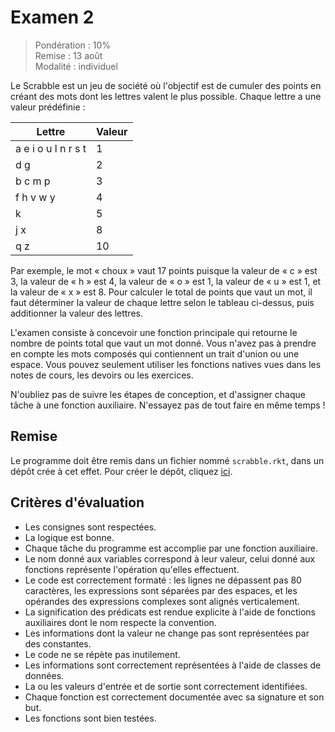# Examen 2

> Pondération : 10% \
> Remise : 13 août \
> Modalité : individuel

Le Scrabble est un jeu de société où l'objectif est de cumuler des
points en créant des mots dont les lettres valent le plus possible.
Chaque lettre a une valeur prédéfinie :

| Lettre              | Valeur |
| ------------------- | ------ |
| a e i o u l n r s t | 1      |
| d g                 | 2      |
| b c m p             | 3      |
| f h v w y           | 4      |
| k                   | 5      |
| j x                 | 8      |
| q z                 | 10     |

Par exemple, le mot « choux » vaut 17 points puisque la valeur de « c »
est 3, la valeur de « h » est 4, la valeur de « o » est 1, la valeur de
« u » est 1, et la valeur de « x » est 8. Pour calculer le total de
points que vaut un mot, il faut déterminer la valeur de chaque lettre
selon le tableau ci-dessus, puis additionner la valeur des lettres.

L'examen consiste à concevoir une fonction principale qui retourne le
nombre de points total que vaut un mot donné. Vous n'avez pas à prendre
en compte les mots composés qui contiennent un trait d'union ou une
espace. Vous pouvez seulement utiliser les fonctions natives vues dans
les notes de cours, les devoirs ou les exercices.

N'oubliez pas de suivre les étapes de conception, et d'assigner chaque
tâche à une fonction auxiliaire. N'essayez pas de tout faire en même
temps !

## Remise

Le programme doit être remis dans un fichier nommé `scrabble.rkt`, dans
un dépôt crée à cet effet. Pour créer le dépôt, cliquez [ici][].

[ici]: https://classroom.github.com/a/XZIjPGn6

## Critères d'évaluation

-   Les consignes sont respectées.
-   La logique est bonne.
-   Chaque tâche du programme est accomplie par une fonction auxiliaire.
-   Le nom donné aux variables correspond à leur valeur, celui donné aux
    fonctions représente l'opération qu'elles effectuent.
-   Le code est correctement formaté : les lignes ne dépassent pas 80
    caractères, les expressions sont séparées par des espaces, et les
    opérandes des expressions complexes sont alignés verticalement.
-   La signification des prédicats est rendue explicite à l'aide de
    fonctions auxiliaires dont le nom respecte la convention.
-   Les informations dont la valeur ne change pas sont représentées par
    des constantes.
-   Le code ne se répète pas inutilement.
-   Les informations sont correctement représentées à l'aide de classes
    de données.
-   La ou les valeurs d'entrée et de sortie sont correctement
    identifiées.
-   Chaque fonction est correctement documentée avec sa signature et son
    but.
-   Les fonctions sont bien testées.
